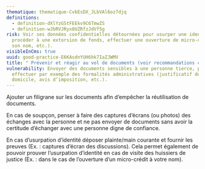```yaml
---
thematique: thematique-CvbEsDX_JLbVAl6oz7djq
definitions:
  - definition-dXlYzGStFEEkv9C6TmwZS
  - definition-wJbRVJRyx8UZRfzJdVf5g
risk: Voir ses données confidentielles détournées pour usurper une identité,
  procéder à une extorsion de fonds, effectuer une ouverture de micro-crédit à
  son nom, etc.).
visibleInCms: true
uuid: good-practice-E6KAsdnYUH6hk7IaZJWMV
title: " Prévenir et réagir au vol de documents (voir recommandations ci-dessous)."
vulnerability: Envoyer des documents sensibles à une personne tierce, pour
  effectuer par exemple des formalités administratives (justificatif de
  domicile, avis d’imposition, etc.).
---
```


<!--StartFragment-->

Ajouter un filigrane sur les documents afin d’empêcher la réutilisation de documents.

En cas de soupçon, penser à faire des captures d’écrans (ou photos) des échanges avec la personne et ne pas envoyer de documents sans avoir la certitude d’échanger avec une personne digne de confiance.

En cas d’usurpation d’identité déposer plainte/main courante et fournir les preuves (Ex. : captures d’écran des discussions). Cela permet également de pouvoir prouver l’usurpation d’identité en cas de visite des huissiers de justice (Ex. : dans le cas de l’ouverture d’un micro-crédit à votre nom).

<!--EndFragment-->
